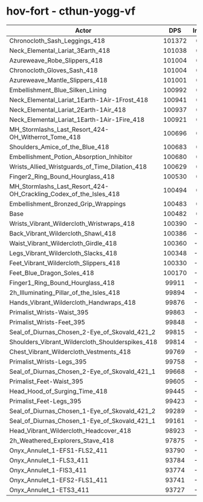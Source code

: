 # hov-fort - cthun-yogg-vf
| Actor | DPS | Increase |
|---|:---:|:---:|
|Chronocloth_Sash_Leggings_418|101372|0.89%|
|Neck_Elemental_Lariat_3Earth_418|101038|0.55%|
|Azureweave_Robe_Slippers_418|101004|0.52%|
|Chronocloth_Gloves_Sash_418|101004|0.52%|
|Azureweave_Mantle_Slippers_418|101001|0.52%|
|Embellishment_Blue_Silken_Lining|100992|0.51%|
|Neck_Elemental_Lariat_1Earth-1Air-1Frost_418|100941|0.46%|
|Neck_Elemental_Lariat_2Earth-1Air_418|100937|0.45%|
|Neck_Elemental_Lariat_1Earth-1Air-1Fire_418|100921|0.44%|
|MH_Stormlashs_Last_Resort_424-OH_Witherrot_Tome_418|100696|0.21%|
|Shoulders_Amice_of_the_Blue_418|100683|0.20%|
|Embellishment_Potion_Absorption_Inhibitor|100680|0.20%|
|Wrists_Allied_Wristguards_of_Time_Dilation_418|100629|0.15%|
|Finger2_Ring_Bound_Hourglass_418|100530|0.05%|
|MH_Stormlashs_Last_Resort_424-OH_Crackling_Codex_of_the_Isles_418|100494|0.01%|
|Embellishment_Bronzed_Grip_Wrappings|100483|0.00%|
|Base|100482|0.00%|
|Wrists_Vibrant_Wildercloth_Wristwraps_418|100390|-0.09%|
|Back_Vibrant_Wildercloth_Shawl_418|100386|-0.10%|
|Waist_Vibrant_Wildercloth_Girdle_418|100360|-0.12%|
|Legs_Vibrant_Wildercloth_Slacks_418|100348|-0.13%|
|Feet_Vibrant_Wildercloth_Slippers_418|100330|-0.15%|
|Feet_Blue_Dragon_Soles_418|100170|-0.31%|
|Finger1_Ring_Bound_Hourglass_418|99911|-0.57%|
|2h_Illuminating_Pillar_of_the_Isles_418|99894|-0.59%|
|Hands_Vibrant_Wildercloth_Handwraps_418|99876|-0.60%|
|Primalist_Wrists-Waist_395|99863|-0.62%|
|Primalist_Wrists-Feet_395|99848|-0.63%|
|Seal_of_Diurnas_Chosen_2-Eye_of_Skovald_421_2|99815|-0.66%|
|Shoulders_Vibrant_Wildercloth_Shoulderspikes_418|99814|-0.66%|
|Chest_Vibrant_Wildercloth_Vestments_418|99769|-0.71%|
|Primalist_Wrists-Legs_395|99758|-0.72%|
|Seal_of_Diurnas_Chosen_2-Eye_of_Skovald_421_1|99668|-0.81%|
|Primalist_Feet-Waist_395|99605|-0.87%|
|Head_Hood_of_Surging_Time_418|99445|-1.03%|
|Primalist_Feet-Legs_395|99423|-1.05%|
|Seal_of_Diurnas_Chosen_1-Eye_of_Skovald_421_2|99289|-1.19%|
|Seal_of_Diurnas_Chosen_1-Eye_of_Skovald_421_1|99161|-1.31%|
|Head_Vibrant_Wildercloth_Headcover_418|98923|-1.55%|
|2h_Weathered_Explorers_Stave_418|97875|-2.59%|
|Onyx_Annulet_1-EFS1-FLS2_411|93790|-6.66%|
|Onyx_Annulet_1-FLS3_411|93784|-6.67%|
|Onyx_Annulet_1-FIS3_411|93774|-6.68%|
|Onyx_Annulet_1-EFS2-FLS1_411|93741|-6.71%|
|Onyx_Annulet_1-ETS3_411|93727|-6.72%|
